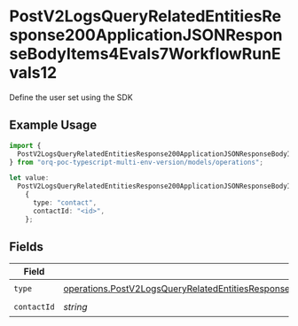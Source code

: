 # PostV2LogsQueryRelatedEntitiesResponse200ApplicationJSONResponseBodyItems4Evals7WorkflowRunEvals12

Define the user set using the SDK

## Example Usage

```typescript
import {
  PostV2LogsQueryRelatedEntitiesResponse200ApplicationJSONResponseBodyItems4Evals7WorkflowRunEvals12,
} from "orq-poc-typescript-multi-env-version/models/operations";

let value:
  PostV2LogsQueryRelatedEntitiesResponse200ApplicationJSONResponseBodyItems4Evals7WorkflowRunEvals12 =
    {
      type: "contact",
      contactId: "<id>",
    };
```

## Fields

| Field                                                                                                                                                                                                                                              | Type                                                                                                                                                                                                                                               | Required                                                                                                                                                                                                                                           | Description                                                                                                                                                                                                                                        |
| -------------------------------------------------------------------------------------------------------------------------------------------------------------------------------------------------------------------------------------------------- | -------------------------------------------------------------------------------------------------------------------------------------------------------------------------------------------------------------------------------------------------- | -------------------------------------------------------------------------------------------------------------------------------------------------------------------------------------------------------------------------------------------------- | -------------------------------------------------------------------------------------------------------------------------------------------------------------------------------------------------------------------------------------------------- |
| `type`                                                                                                                                                                                                                                             | [operations.PostV2LogsQueryRelatedEntitiesResponse200ApplicationJSONResponseBodyItems4Evals7WorkflowRunEvalsType](../../models/operations/postv2logsqueryrelatedentitiesresponse200applicationjsonresponsebodyitems4evals7workflowrunevalstype.md) | :heavy_check_mark:                                                                                                                                                                                                                                 | N/A                                                                                                                                                                                                                                                |
| `contactId`                                                                                                                                                                                                                                        | *string*                                                                                                                                                                                                                                           | :heavy_check_mark:                                                                                                                                                                                                                                 | N/A                                                                                                                                                                                                                                                |